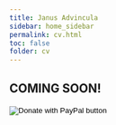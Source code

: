```yaml
---
title: Janus Advincula
sidebar: home_sidebar
permalink: cv.html
toc: false
folder: cv
---
```


## COMING SOON!


<form action="https://www.paypal.com/donate" method="post" target="_top">
<input type="hidden" name="hosted_button_id" value="XPTT773ZEKH7G" />
<input type="image" src="https://www.paypalobjects.com/en_US/i/btn/btn_donate_LG.gif" border="0" name="submit" title="PayPal - The safer, easier way to pay online!" alt="Donate with PayPal button" />
<img alt="" border="0" src="https://www.paypal.com/en_PH/i/scr/pixel.gif" width="1" height="1" />
</form>
